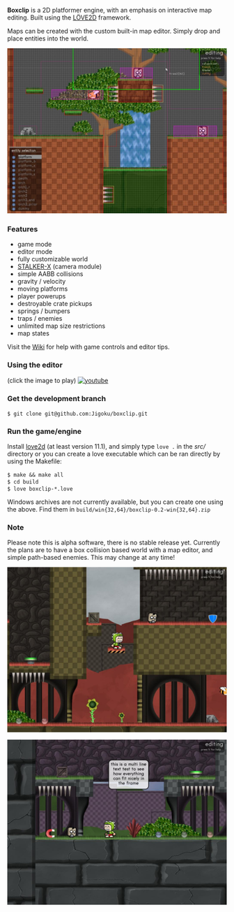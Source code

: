 **Boxclip** is a 2D platformer engine, with an emphasis on interactive map editing. Built using the [LÖVE2D](https://love2d.org/) framework.

Maps can be created with the custom built-in map editor. Simply drop and place entities into the world.

[![1](screenshots/1.jpg)](screenshots/1.jpg)

### Features
* game mode
* editor mode
* fully customizable world
* [STALKER-X](https://github.com/SSYGEN/STALKER-X) (camera module)
* simple AABB collisions
* gravity / velocity
* moving platforms
* player powerups
* destroyable crate pickups
* springs / bumpers
* traps / enemies
* unlimited map size restrictions
* map states

Visit the [Wiki](https://github.com/Jigoku/boxclip/wiki) for help with game controls and editor tips.

### Using the editor
(click the image to play) 
[![youtube](https://user-images.githubusercontent.com/1535179/37005890-ac2257a2-20cd-11e8-9cbe-47d57f738b1f.png)](https://www.youtube.com/watch?v=WS5fl4KJfOY)

### Get the development branch
```
$ git clone git@github.com:Jigoku/boxclip.git
```

### Run the game/engine
Install [love2d](https://love2d.org/) (at least version 11.1), and simply type
`love .` in the *src/* directory or you can create a love executable which can be ran directly by using the Makefile:

```
$ make && make all
$ cd build
$ love boxclip-*.love
```
Windows archives are not currently available, but you can create one using the above. Find them in `build/win{32,64}/boxclip-0.2-win{32,64}.zip`

### Note
Please note this is alpha software, there is no stable release yet. Currently the plans are to have a box collision based world with a map editor, and simple path-based enemies. This may change at any time! 

[![2](screenshots/2.jpg)](screenshots/2.jpg)

[![3](screenshots/3.jpg)](screenshots/3.jpg)


